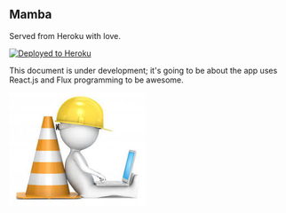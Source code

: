 ## Mamba ##

Served from Heroku with love.

[![Deployed to Heroku](https://heroku-badge.herokuapp.com/?app=mmaammbaa)](https://mmaammbaa.herokuapp.com/)

This document is under development; it's going to be about the app uses React.js and Flux programming to be awesome.

![Under Development](public/img/under-construction.png "Under Development")